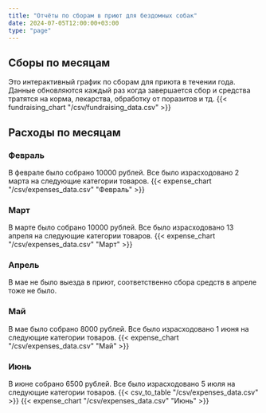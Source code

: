 ```yaml
---
title: "Отчёты по сборам в приют для бездомных собак"
date: 2024-07-05T12:00:00+03:00
type: "page"
---
```

## Сборы по месяцам
Это интерактивный график по сборам для приюта в течении года. Данные обновляются каждый раз когда завершается сбор и средства тратятся на корма, лекарства, обработку от поразитов и тд.
{{< fundraising_chart "/csv/fundraising_data.csv" >}}
## Расходы по месяцам
### Февраль
В феврале было собрано 10000 рублей. Все было израсходовано 2 марта на следующие категории товаров.
{{< expense_chart "/csv/expenses_data.csv" "Февраль" >}}
### Март
В марте было собрано 10000 рублей. Все было израсходовано 13 апреля на следующие категории товаров.
{{< expense_chart "/csv/expenses_data.csv" "Март" >}}
### Апрель
В мае не было выезда в приют, соответственно сбора средств в апреле тоже не было.
### Май
В мае было собрано 8000 рублей. Все было израсходовано 1 июня на следующие категории товаров.
{{< expense_chart "/csv/expenses_data.csv" "Май" >}}
### Июнь
В июне собрано 6500 рублей. Все было израсходовано 5 июля на следующие категории товаров.
{{< csv_to_table "/csv/expenses_data.csv" >}}
{{< expense_chart "/csv/expenses_data.csv" "Июнь" >}}
